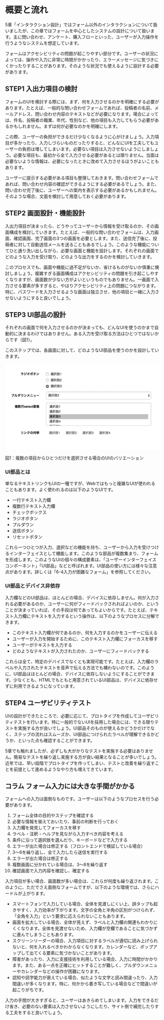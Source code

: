 # 概要と流れ

5章「インタラクション設計」ではフォーム以外のインタラクションについて扱いましたが、この章ではフォームを中心としたシステムの設計について扱います。主に問い合わせ、アンケート、購入フローといった、ユーザーが入力操作を行うようなシステムを想定しています。

フォームはアクセシビリティの問題が起こりやすい部分です。ユーザーの状況によっては、操作や入力に非常に時間がかかったり、エラーメッセージに気づきにくかったりすることがあります。そのような状況でも使えるように設計する必要があります。

## STEP1 入出力項目の検討

フォームのUIを検討する際には、まず、何を入力させるのかを明確にする必要があります。たとえば、一般的な問い合わせフォームであれば、投稿者の名前、メールアドレス、問い合わせ内容のテキストなどが必要になります。場合によっては、件名、投稿者の職業、年代、性別など、他の項目も入力してもらう必要があるかもしれません。まずは何が必要なのかを明確にします。

この際、ユーザーの負担ができるだけ少なくなるように心がけましょう。入力項目が多かったり、入力しづらいものだったりすると、どんなにUIを工夫してもユーザーの負担は増してしまいます。必要ない項目は入力させないようにしましょう。必要な項目も、最初から全て入力させる必要があるとは限りません。当面は必要ないような情報は、必要になったときに改めて入力させるほうがよいこともあります。

ユーザーに提示する必要がある項目も整理しておきます。問い合わせフォームであれば、問い合わせ内容の確認ができるようにする必要があるでしょう。また、問い合わせ完了後に、ユーザーへの案内を表示する必要があるかもしれません。そのような場合、文面を検討して用意しておく必要があります。

## STEP2 画面設計・機能設計

入出力項目が決まったら、どうやってユーザーから情報を受け取るのか、その画面構成を検討していきます。たとえば、一般的な問い合わせフォームは、入力画面、確認画面、完了画面の3つの画面を必要とします。また、送信完了後に、投稿者に対して自動送信メールを送ることもあるでしょう。このような機能についてひと通り洗い出しながら、必要な画面と機能を設計します。それぞれの画面でどのような入力を受け取り、どのような出力をするのかを検討していきます。

このプロセスでも、画面や機能に過不足がないか、省けるものがないか慎重に検討しましょう。複雑すぎる画面構成はアクセシビリティの問題を引き起こしやすくなりますが、画面数が少ない方がよいというものでもありません。一画面で入力させる要素が多すぎると、やはりアクセシビリティ上の問題につながります。特に、パスワードを入力させるような画面は独立させ、他の項目と一緒に入力させないようにすると良いでしょう。

## STEP3 UI部品の設計

それぞれの画面で何を入力させるのかが決まっても、どんなUIを使うのかまで自動的に決まるわけではありません。ある入力を受け取る方法はひとつではないからです（図1）。

このステップでは、各画面に対して、どのようなUI部品を使うのかを設計していきます。

![図](../img/6-0-fig01.png)

図1：複数の項目からひとつだけを選択させる場合のUIのバリエーション

### UI部品とは

単なるテキストリンクもUIの一種ですが、Webではもっと複雑なUIが使われることもあります。よく使われるのは以下のようなUIです。

- 一行テキスト入力欄
- 複数行テキスト入力欄
- チェックボックス
- ラジオボタン
- プルダウン
- 送信ボタン
- リセットボタン

これら一つひとつが入力、選択などの機能を持ち、ユーザーから入力を受けつけるインターフェイスとして機能します。このような部品が複数集まり、フォームを形成します。このようなUIの個々の構成要素は、「ユーザーインターフェイスコンポーネント」「UI部品」などと呼ばれます。UI部品の使い方には様々な注意点があります。詳しくは「6-4入力が困難なフォーム」を参照してください。

### UI部品とデバイス非依存

入力欄などのUI部品は、ほとんどの場合、デバイスに依存しません。何が入力される必要があるのか、ユーザーに何がフィードバックされればよいのか、ということが決まっていれば、その手段は何であってもよいからです。たとえば、テキスト入力欄にテキストを入力するという操作は、以下のようなプロセスに分解できます。

- このテキスト入力欄が何であるのか、何を入力するのかをユーザーに伝える
- ユーザーが入力を開始するために、このテキスト入力欄にフォーカスを移す
- ユーザーがテキストを入力する
- どのようなテキストが入力されたのか、ユーザーにフィードバックする

これらは全て、特定のデバイスでなくとも実現可能です。たとえば、入力欄のラベルや入力されたテキストを音声で伝える方法でも構わないのです。このように、UI部品はほとんどの場合、デバイスに依存しないようにすることができます。少なくとも、HTMLでもともと用意されているUI部品は、デバイスに依存せずに利用できるようになっています。

## STEP4 ユーザビリティテスト

UIの設計ができたところで、必要に応じて、プロトタイプを作成してユーザビリティテストを行います。特に一般的でないUIを採用した場合には、できる限りテストを実施する方が良いでしょう。UI部品そのものが使えるかどうかだけでなく、ステップの流れはスムーズか、UI部品につけられたラベルが理解できるかどうか、といった点も確認することができます。

5章でも触れましたが、必ずしも大がかりなテストを実施する必要はありません。簡易なテストを繰り返し実施する方が良い結果となることが多いでしょう。近年では、早い段階でプロトタイプを作ってしまい、テストと改善を繰り返すことを前提として進めるようなやり方も増えてきています。

## コラム フォーム入力には大きな手間がかかる

フォームへの入力は面倒なものです。ユーザーは以下のようなプロセスを行う必要があります。

1. フォーム全体の目的やステップを確認する
2. 必要な情報を揃えておいたり、事前の判断を行っておく
3. 入力欄を発見してフォーカスを移す
4. ラベル・注釈・ヘルプを見ながら入力すべき内容を考える
5. 条件に沿って選択肢を選んだり、キーボードなどで入力する
6. エラーが出た場合は修正する（フロントエンドで検証している場合）
7. 3～6を繰り返し、全て入力したら送信を実行する
8. エラーが出た場合は修正する
9. 複数画面に分かれている場合は、3～8を繰り返す
10. 確認画面で入力内容を確認し、確定する

入力項目が多い場合、画面数が多い場合は、これらが何度も繰り返されます。このように、ただでさえ面倒なフォームですが、以下のような環境では、さらにハードルが上がります。

- スマートフォンで入力している場合、全体を見渡しにくい上、誤タップも起きやすく、入力効率が下がります。文字の全角と半角の区別がつけられず、「全角を入力」という要求に応えられないこともあります。
- 画面を拡大している場合、全体が見えず、ラベルと入力欄の関連もわかりにくくなります。全体を見渡せないため、入力欄が空欄であることに気づかずに進んでしまうこともあります。
- スクリーンリーダーの場合、入力項目に対するラベルが適切に読み上げられないと、何を入れるべきかわからなくなります。カレンダーなど、ポップアップして出てくる要素に気づかないことがあります。
- 障害があったり、入力に支援技術を利用している場合、入力に時間がかかります。また、ある一点を正確にヒットすることが難しく、プルダウンメニューやカレンダーなどの操作が困難になります。
- 認知や読字能力が衰えている場合、似たような文字と読み間違ったり、入力間違いが多くなります。特に、何かから書き写している場合などで間違いが起こりがちです。

入力の手間が大きすぎると、ユーザーはあきらめてしまいます。入力をできるだけ省き、必要のない要素は入力させないようにしたり、サイト側で補完したりする工夫をすると良いでしょう。
